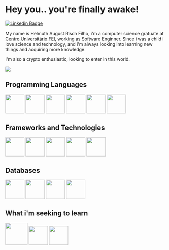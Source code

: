 # Hey you.. you're finally awake!

[![Linkedin Badge](https://img.shields.io/badge/-Helmuth-blue?style=flat-square&logo=Linkedin&logoColor=white&link=https://www.linkedin.com/in/helmuth-risch/)](https://www.linkedin.com/in/helmuth-risch/)

My name is Helmuth August Risch Filho, i'm a computer science gratuate at [Centro Universitário FEI](https://portal.fei.edu.br/), working as Software Enginner.
Since i was a child i love science and technology, and i'm always looking into learning new things and acquiring more knowledge.

I'm also a crypto enthusiastic, looking to enter in this world.

<img src = "https://github-readme-stats.vercel.app/api/top-langs/?username=helmuthfilho&layout=compact&langs_count=8">

## Programming Languages
<img src="https://cdn.jsdelivr.net/gh/devicons/devicon/icons/csharp/csharp-plain.svg" width='60'/> <img src="https://cdn.jsdelivr.net/gh/devicons/devicon/icons/ruby/ruby-plain-wordmark.svg" width='60'/> <img src="https://cdn.jsdelivr.net/gh/devicons/devicon/icons/typescript/typescript-plain.svg" width='60' /> <img src="https://cdn.jsdelivr.net/gh/devicons/devicon/icons/javascript/javascript-plain.svg" width='60'/> <img src="https://cdn.jsdelivr.net/gh/devicons/devicon/icons/python/python-original-wordmark.svg" width='60'/> <img src="https://cdn.jsdelivr.net/gh/devicons/devicon/icons/java/java-original-wordmark.svg" width='60'/>

## Frameworks and Technologies
<img src="https://cdn.jsdelivr.net/gh/devicons/devicon/icons/dot-net/dot-net-plain-wordmark.svg" width='60'/> <img src="https://cdn.jsdelivr.net/gh/devicons/devicon/icons/dotnetcore/dotnetcore-original.svg" width='60'/> <img src="https://cdn.jsdelivr.net/gh/devicons/devicon/icons/rails/rails-plain.svg" width='60'/> <img src="https://cdn.jsdelivr.net/gh/devicons/devicon/icons/nodejs/nodejs-plain.svg" width='60'/> <img src="https://cdn.jsdelivr.net/gh/devicons/devicon/icons/apachekafka/apachekafka-original.svg" width='60'/>

## Databases
<img src="https://cdn.jsdelivr.net/gh/devicons/devicon/icons/postgresql/postgresql-plain-wordmark.svg" width='60'/> <img src="https://cdn.jsdelivr.net/gh/devicons/devicon/icons/microsoftsqlserver/microsoftsqlserver-plain.svg" width='60'/> <img src="https://cdn.jsdelivr.net/gh/devicons/devicon/icons/mongodb/mongodb-plain-wordmark.svg" width='60'/> <img src="https://cdn.jsdelivr.net/gh/devicons/devicon/icons/couchdb/couchdb-original.svg" width='60'/>

## What i'm seeking to learn
<img src="https://cdn.jsdelivr.net/gh/devicons/devicon/icons/elixir/elixir-original-wordmark.svg" width='70'/> <img src="https://cdn.jsdelivr.net/gh/devicons/devicon/icons/rust/rust-plain.svg" width='60'/> <img src="https://cdn.jsdelivr.net/gh/devicons/devicon/icons/solidity/solidity-plain.svg" width='60'/>
